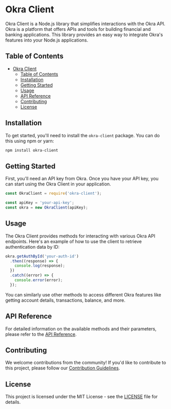 
# Okra Client

Okra Client is a Node.js library that simplifies interactions with the Okra API. Okra is a platform that offers APIs and tools for building financial and banking applications. This library provides an easy way to integrate Okra's features into your Node.js applications.

## Table of Contents
- [Okra Client](#okra-client)
  - [Table of Contents](#table-of-contents)
  - [Installation](#installation)
  - [Getting Started](#getting-started)
  - [Usage](#usage)
  - [API Reference](#api-reference)
  - [Contributing](#contributing)
  - [License](#license)

## Installation

To get started, you'll need to install the `okra-client` package. You can do this using npm or yarn:

```bash
npm install okra-client
```

## Getting Started

First, you'll need an API key from Okra. Once you have your API key, you can start using the Okra Client in your application. 

```javascript
const OkraClient = require('okra-client');

const apiKey = 'your-api-key';
const okra = new OkraClient(apiKey);
```

## Usage

The Okra Client provides methods for interacting with various Okra API endpoints. Here's an example of how to use the client to retrieve authentication data by ID:

```javascript
okra.getAuthById('your-auth-id')
  .then((response) => {
    console.log(response);
  })
  .catch((error) => {
    console.error(error);
  });
```

You can similarly use other methods to access different Okra features like getting account details, transactions, balance, and more.

## API Reference

For detailed information on the available methods and their parameters, please refer to the [API Reference](API_REFERENCE.md).

## Contributing

We welcome contributions from the community! If you'd like to contribute to this project, please follow our [Contribution Guidelines](CONTRIBUTING.md).

## License

This project is licensed under the MIT License - see the [LICENSE](LICENSE) file for details.
